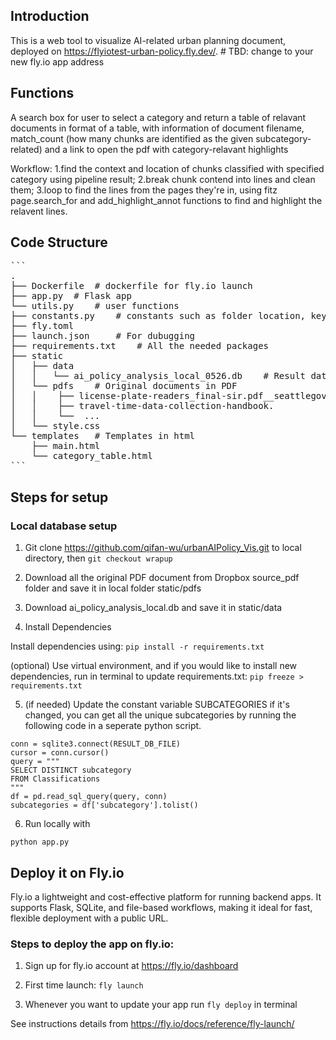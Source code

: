 ## Introduction
This is a web tool to visualize AI-related urban planning document,
deployed on https://flyiotest-urban-policy.fly.dev/. # TBD: change to your new fly.io app address


## Functions
A search box for user to select a category and return a table of relavant documents in format of a table, with information of document filename, match_count (how many chunks are identified as the given subcategory-related) and a link to open the pdf with category-relavant highlights

Workflow: 1.find the context and location of chunks classified with specified category using pipeline result; 2.break chunk contend into lines and clean them; 3.loop to find the lines from the pages they're in, using fitz page.search_for and add_highlight_annot functions to find and highlight the relavent lines.


## Code Structure
<pre>```
.
├── Dockerfile  # dockerfile for fly.io launch
├── app.py  # Flask app
└── utils.py    # user functions
├── constants.py    # constants such as folder location, keywords, highlight color
├── fly.toml
├── launch.json     # For dubugging
├── requirements.txt    # All the needed packages
├── static
│   ├── data
│   │   └── ai_policy_analysis_local_0526.db    # Result databse from pipeline
│   └── pdfs    # Original documents in PDF
│   │    ├── license-plate-readers_final-sir.pdf__seattlegov-5ba9b460d8306891aad00231650afb24.
│   │    ├── travel-time-data-collection-handbook.
│   │    └──  ...
│   └── style.css
└── templates   # Templates in html
    ├── main.html
    └── category_table.html
```</pre>

## Steps for setup
### Local database setup
1. Git clone https://github.com/qifan-wu/urbanAIPolicy_Vis.git to local directory, then `git checkout wrapup`

2. Download all the original PDF document from Dropbox source_pdf folder and save it in local folder static/pdfs

3. Download ai_policy_analysis_local.db and save it in
static/data

4. Install Dependencies

Install dependencies using:
`pip install -r requirements.txt`

(optional) Use virtual environment, and if you would like to install new dependencies, run in terminal to update requirements.txt:
`pip freeze > requirements.txt`

5. (if needed) Update the constant variable SUBCATEGORIES if it's changed, you can get all the unique subcategories by running the following code in a seperate python script.
```
conn = sqlite3.connect(RESULT_DB_FILE)
cursor = conn.cursor()
query = """
SELECT DISTINCT subcategory
FROM Classifications
"""
df = pd.read_sql_query(query, conn)
subcategories = df['subcategory'].tolist()
```

6. Run locally with

`python app.py`

## Deploy it on Fly.io
Fly.io a lightweight and cost-effective platform for running backend apps. It supports Flask, SQLite, and file-based workflows, making it ideal for fast, flexible deployment with a public URL.

### Steps to deploy the app on fly.io:
1. Sign up for fly.io account at https://fly.io/dashboard

2. First time launch:
`fly launch`

3. Whenever you want to update your app
run `fly deploy` in terminal

See instructions details from https://fly.io/docs/reference/fly-launch/

